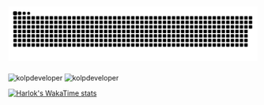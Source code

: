 
 <img width="600" src="assets/github-snake.svg" alt="snake"/>
</p>


<h3>   </h3>

<p> <img src="https://komarev.com/ghpvc/?username=kolpdeveloper&label=Profile%20views&color=0e75b6&style=flat" alt="kolpdeveloper" />
<img src="https://github-readme-stats.vercel.app/api?username=kolpdeveloper&show_icons=true&locale=en&theme=onedark" alt="kolpdeveloper" />
</p>
 
<p> </p>

<p>

  
</p>

<p>

                          
 
</p>

[![Harlok's WakaTime stats](https://github-readme-stats.vercel.app/api/wakatime?username=kolp&show_icons=true&theme=tokyonight&count_private=true&layout=compact)](https://github.com/anuraghazra/github-readme-stats)
